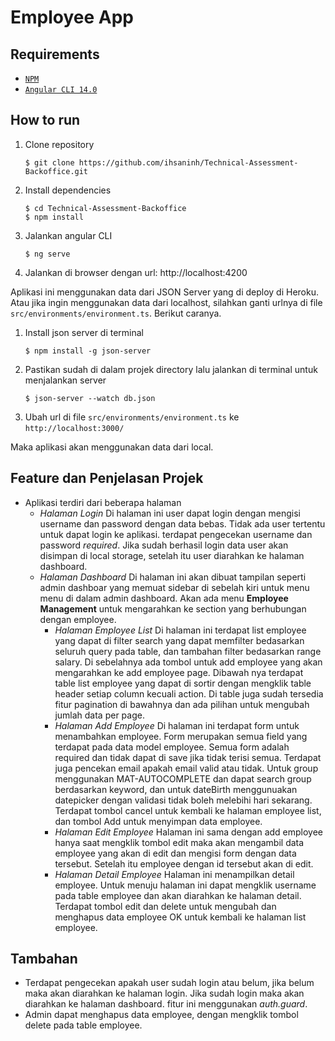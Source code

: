 # Employee App

## Requirements
* [`NPM`](https://www.npmjs.com/get-npm)
* [`Angular CLI 14.0`](https://cli.angular.io/)
## How to run
1. Clone repository
   ```
   $ git clone https://github.com/ihsaninh/Technical-Assessment-Backoffice.git
   ```
2. Install dependencies
   ```
   $ cd Technical-Assessment-Backoffice
   $ npm install
   ```
3. Jalankan angular CLI
   ```
   $ ng serve
   ```
4. Jalankan di browser dengan url: http://localhost:4200

Aplikasi ini menggunakan data dari JSON Server yang di deploy di Heroku. Atau jika ingin menggunakan data dari localhost, silahkan ganti urlnya di file `src/environments/environment.ts`. Berikut caranya.

1. Install json server di terminal
   ```
   $ npm install -g json-server
   ```
2. Pastikan sudah di dalam projek directory lalu jalankan di terminal untuk menjalankan server
   ```
   $ json-server --watch db.json
   ```
3. Ubah url di file `src/environments/environment.ts` ke `http://localhost:3000/`
   
Maka aplikasi akan menggunakan data dari local.

## Feature dan Penjelasan Projek
* Aplikasi terdiri dari beberapa halaman
  * *Halaman Login*
    Di halaman ini user dapat login dengan mengisi username dan password dengan data bebas. Tidak ada user tertentu untuk dapat login ke aplikasi. terdapat pengecekan username dan password *required*. Jika sudah berhasil login data user akan disimpan di local storage, setelah itu user diarahkan ke halaman dashboard.
  * *Halaman Dashboard*
    Di halaman ini akan dibuat tampilan seperti admin dashboar yang memuat sidebar di sebelah kiri untuk menu menu di dalam admin dashboard. Akan ada menu **Employee Management** untuk mengarahkan ke section yang berhubungan dengan employee.
    * *Halaman Employee List*
      Di halaman ini terdapat list employee yang dapat di filter search yang dapat memfilter bedasarkan seluruh query pada table, dan tambahan filter bedasarkan range salary. Di sebelahnya ada tombol untuk add employee yang akan mengarahkan ke add employee page. Dibawah nya terdapat table list employee yang dapat di sortir dengan mengklik table header setiap column kecuali action. Di table juga sudah tersedia fitur pagination di bawahnya dan ada pilihan untuk mengubah jumlah data per page.
    * *Halaman Add Employee*
      Di halaman ini terdapat form untuk menambahkan employee. Form merupakan semua field yang terdapat pada data model employee. Semua form adalah required dan tidak dapat di save jika tidak terisi semua. Terdapat juga pencekan email apakah email valid atau tidak. Untuk group menggunakan MAT-AUTOCOMPLETE dan dapat search group berdasarkan keyword, dan untuk dateBirth menggunuakan datepicker dengan validasi tidak boleh melebihi hari sekarang. Terdapat tombol cancel untuk kembali ke halaman employee list, dan tombol Add untuk menyimpan data employee.
    * *Halaman Edit Employee*
      Halaman ini sama dengan add employee hanya saat mengklik tombol edit maka akan mengambil data employee yang akan di edit dan mengisi form dengan data tersebut. Setelah itu employee dengan id tersebut akan di edit.
    * *Halaman Detail Employee*
      Halaman ini menampilkan detail employee. Untuk menuju halaman ini dapat mengklik username pada table employee dan akan diarahkan ke halaman detail. Terdapat tombol edit dan delete untuk mengubah dan menghapus data employee OK untuk kembali ke halaman list employee.

## Tambahan
  * Terdapat pengecekan apakah user sudah login atau belum, jika belum maka akan diarahkan ke halaman login. Jika sudah login maka akan diarahkan ke halaman dashboard. fitur ini menggunakan *auth.guard*.
  * Admin dapat menghapus data employee, dengan mengklik tombol delete pada table employee.
